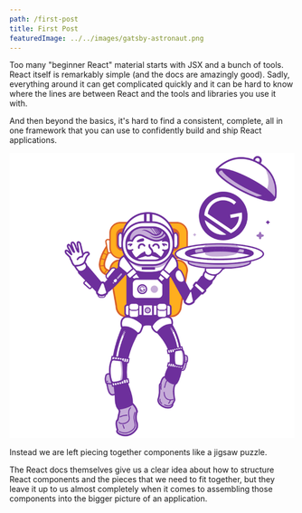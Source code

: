 ```yaml
---
path: /first-post
title: First Post
featuredImage: ../../images/gatsby-astronaut.png
---
```


Too many "beginner React" material starts with JSX and a bunch of tools. React itself is remarkably simple (and the docs are amazingly good). Sadly, everything around it can get complicated quickly and it can be hard to know where the lines are between React and the tools and libraries you use it with.

And then beyond the basics, it's hard to find a consistent, complete, all in one framework that you can use to confidently build and ship React applications.

![Gatsby Astronaut](../../images/gatsby-astronaut.png)

Instead we are left piecing together components like a jigsaw puzzle.

The React docs themselves give us a clear idea about how to structure React components and the pieces that we need to fit together, but they leave it up to us almost completely when it comes to assembling those components into the bigger picture of an application.
